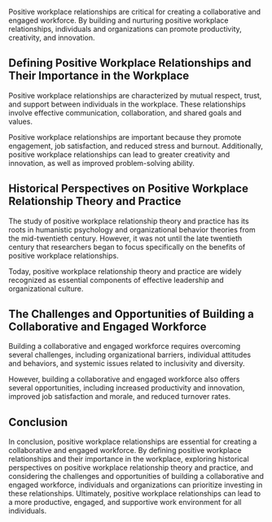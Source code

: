 
Positive workplace relationships are critical for creating a collaborative and engaged workforce. By building and nurturing positive workplace relationships, individuals and organizations can promote productivity, creativity, and innovation.

Defining Positive Workplace Relationships and Their Importance in the Workplace
-------------------------------------------------------------------------------

Positive workplace relationships are characterized by mutual respect, trust, and support between individuals in the workplace. These relationships involve effective communication, collaboration, and shared goals and values.

Positive workplace relationships are important because they promote engagement, job satisfaction, and reduced stress and burnout. Additionally, positive workplace relationships can lead to greater creativity and innovation, as well as improved problem-solving ability.

Historical Perspectives on Positive Workplace Relationship Theory and Practice
------------------------------------------------------------------------------

The study of positive workplace relationship theory and practice has its roots in humanistic psychology and organizational behavior theories from the mid-twentieth century. However, it was not until the late twentieth century that researchers began to focus specifically on the benefits of positive workplace relationships.

Today, positive workplace relationship theory and practice are widely recognized as essential components of effective leadership and organizational culture.

The Challenges and Opportunities of Building a Collaborative and Engaged Workforce
----------------------------------------------------------------------------------

Building a collaborative and engaged workforce requires overcoming several challenges, including organizational barriers, individual attitudes and behaviors, and systemic issues related to inclusivity and diversity.

However, building a collaborative and engaged workforce also offers several opportunities, including increased productivity and innovation, improved job satisfaction and morale, and reduced turnover rates.

Conclusion
----------

In conclusion, positive workplace relationships are essential for creating a collaborative and engaged workforce. By defining positive workplace relationships and their importance in the workplace, exploring historical perspectives on positive workplace relationship theory and practice, and considering the challenges and opportunities of building a collaborative and engaged workforce, individuals and organizations can prioritize investing in these relationships. Ultimately, positive workplace relationships can lead to a more productive, engaged, and supportive work environment for all individuals.

